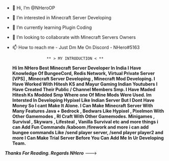 - 👋 Hi, I’m @NHeroOP
- 👀 I’m interested in Minecraft Server Developing
- 🌱 I’m currently learning Plugin Coding
- 💞️ I’m looking to collaborate with Minecraft Servers Owners
- 📫 How to reach me - Just Dm Me On Discord - NHero#5163

                     ** > MY INTRODUCTION < **

     **Hi Im NHero Best Minecraft Server Developer In India
     I Have Knowledge Of BungeeCord, Redis Network, Virtual Private Server [VPS] , Minecraft Server Developing , Minecraft Mod Developing.
     I Have Worked With Hitesh KS and Mayur Gaming Indian Youtubers I Have Created Their Public / Channel Members Smp. I Have Maded Hitesh Ks
     Modded Smp Where one Of Mine Mods Were Used.
     Im Intersted In Developing Hypixel Like Indian Server But I Dont Have Money So I cant Make It Alone.
     I Can Make Minecraft Server With Many Features Java + Bedrock , Bedwars Like Hypixel , Pixelmon With Other Gamemodes , Rl Craft With Other Gamemodes.
     Minigames , Survival , Skywars , Lifesteal , Vanilla Survival etc and more things i can Add Fun Commands /kaboom /firework and more i can add
     bungee commands Like /send player server, /send player player2 and more
     I Can Make Trial Server Before You Can Add Me In Ur Developing Team.**

***Thanks For Reading.
Regards
NHero***
--->
